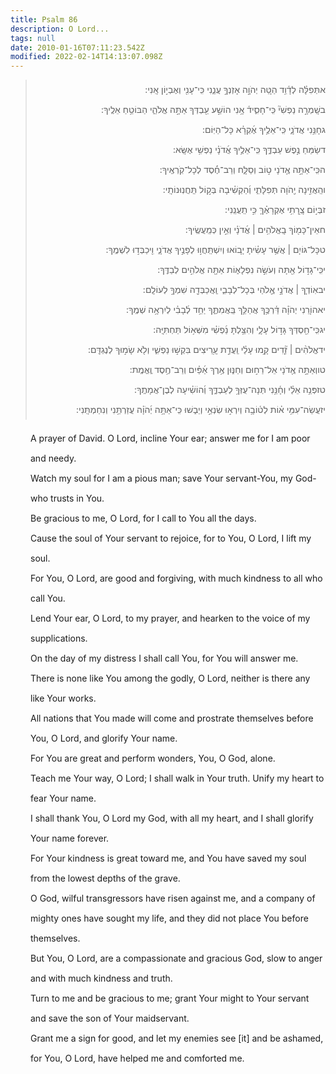 ```yaml
---
title: Psalm 86
description: O Lord...
tags: null
date: 2010-01-16T07:11:23.542Z
modified: 2022-02-14T14:13:07.098Z
---
```


<div style="line-height: 2rem">
<blockquote dir="rtl">
אתְּפִלָּ֗ה לְדָ֫וִ֥ד הַטֵּ֚ה יְהֹוָ֣ה אָזְנְךָ֣ עֲנֵ֑נִי כִּֽי־עָנִ֖י וְאֶבְי֣וֹן אָֽנִי:<br />
בשָֽׁמְרָ֣ה נַפְשִׁי֘ כִּֽי־חָסִ֪יד֫ אָ֥נִי הוֹשַׁ֣ע עַ֖בְדְּךָ אַתָּ֣ה אֱלֹהַ֑י הַבּוֹטֵ֥חַ אֵלֶֽיךָ:<br />
גחָנֵּ֥נִי אֲדֹנָ֑י כִּֽי־אֵלֶ֥יךָ אֶ֜קְרָ֗א כָּל־הַיּֽוֹם:<br />
דשַׂמֵּחַ נֶ֣פֶשׁ עַבְדֶּ֑ךָ כִּֽי־אֵלֶ֥יךָ אֲ֜דֹנָ֗י נַפְשִׁ֥י אֶשָּֽׂא:<br />
הכִּֽי־אַתָּ֣ה אֲ֖דֹנָי ט֣וֹב וְסַלָּ֑ח וְרַב־חֶ֜֗סֶד לְכָל־קֹֽרְאֶֽיךָ:<br />
והַֽאֲזִ֣ינָה יְ֖הֹוָה תְּפִלָּתִ֑י וְ֜הַקְשִׁ֗יבָה בְּק֣וֹל תַּֽחֲנֽוּנוֹתָֽי:<br />
זבְּי֣וֹם צָֽ֖רָתִ֥י אֶקְרָאֶ֗ךָּ כִּ֣י תַֽעֲנֵֽנִי:<br />
חאֵין־כָּמ֖וֹךָ בָֽאֱלֹהִ֥ים | אֲ֜דֹנָ֗י וְאֵ֣ין כְּמַֽעֲשֶֽׂיךָ:<br />
טכָּל־גּוֹיִ֚ם | אֲשֶׁ֥ר עָשִׂ֗יתָ יָב֚וֹאוּ וְיִשְׁתַּֽחֲו֣וּ לְפָנֶ֣יךָ אֲדֹנָ֑י וִ֖יכַבְּד֣וּ לִשְׁמֶֽךָ:<br />
יכִּֽי־גָד֣וֹל אַ֖תָּה וְעֹשֵׂ֣ה נִפְלָא֑וֹת אַתָּ֖ה אֱלֹהִ֣ים לְבַדֶּֽךָ:<br />
יבאֽוֹדְךָ֚ | אֲדֹנָ֣י אֱ֖לֹהַי בְּכָל־לְבָבִ֑י וַֽאֲכַבְּדָ֖ה שִׁמְךָ֣ לְעוֹלָֽם:<br />
יאהוֹרֵ֚נִי יְהֹוָ֗ה דַּ֫רְכֶּ֥ךָ אֲהַלֵּ֥ךְ בַּֽאֲמִתֶּ֑ךָ יַחֵ֥ד לְ֜בָבִ֗י לְיִרְאָ֥ה שְׁמֶֽךָ:<br />
יגכִּֽי־חַ֖סְדְּךָ גָּד֣וֹל עָלָ֑י וְהִצַּ֥לְתָּ נַ֜פְשִׁ֗י מִשְּׁא֥וֹל תַּחְתִּיָּֽה:<br />
ידאֱלֹהִ֨ים | זֵ֘דִ֚ים קָ֥מוּ עָלַ֗י וַֽעֲדַ֣ת עָֽ֖רִיצִים בִּקְשׁ֣וּ נַפְשִׁ֑י וְלֹ֖א שָׂמ֣וּךָ לְנֶגְדָּֽם:<br />
טווְאַתָּ֣ה אֲ֖דֹנָי אֵל־רַח֣וּם וְחַנּ֑וּן אֶ֥רֶךְ אַ֜פַּ֗יִם וְרַב־חֶ֥סֶד וֶֽאֱמֶֽת:<br />
טזפְּנֵ֥ה אֵלַ֗י וְחָ֫נֵּ֥נִי תְּנָה־עֻזְּךָ֥ לְעַבְדֶּ֑ךָ וְ֜הוֹשִׁ֗יעָה לְבֶן־אֲמָתֶֽךָ:<br />
יזעֲשֵׂה־עִמִּ֥י א֗וֹת לְט֫וֹבָ֥ה וְיִרְא֣וּ שֽׂנְאַ֣י וְיֵב֑שׁוּ כִּֽי־אַתָּ֥ה יְ֜הֹוָ֗ה עֲזַרְתַּ֥נִי וְנִחַמְתָּֽנִי:
</blockquote>
<div style="margin-left: 2rem">
A prayer of David. 
O Lord, incline Your ear; answer me for I am poor and needy.<br />
Watch my soul for I am a pious man; save Your servant-You, my God-who trusts in You.<br />
Be gracious to me, O Lord, for I call to You all the days.<br />
Cause the soul of Your servant to rejoice, for to You, O Lord, I lift my soul.<br />
For You, O Lord, are good and forgiving, with much kindness to all who call You.<br />
Lend Your ear, O Lord, to my prayer, and hearken to the voice of my supplications.<br />
On the day of my distress I shall call You, for You will answer me.<br />
There is none like You among the godly, O Lord, neither is there any like Your works.<br />
All nations that You made will come and prostrate themselves before You, O Lord, and glorify Your name.<br />
For You are great and perform wonders, You, O God, alone.<br />
Teach me Your way, O Lord; I shall walk in Your truth. Unify my heart to fear Your name.<br />
I shall thank You, O Lord my God, with all my heart, and I shall glorify Your name forever.<br />
For Your kindness is great toward me, and You have saved my soul from the lowest depths of the grave.<br />
O God, wilful transgressors have risen against me, and a company of mighty ones have sought my life, and they did not place You before themselves.<br />
But You, O Lord, are a compassionate and gracious God, slow to anger and with much kindness and truth.<br />
Turn to me and be gracious to me; grant Your might to Your servant and save the son of Your maidservant.<br />
Grant me a sign for good, and let my enemies see [it] and be ashamed, for You, O Lord, have helped me and comforted me.<br />
</div>
</div>
